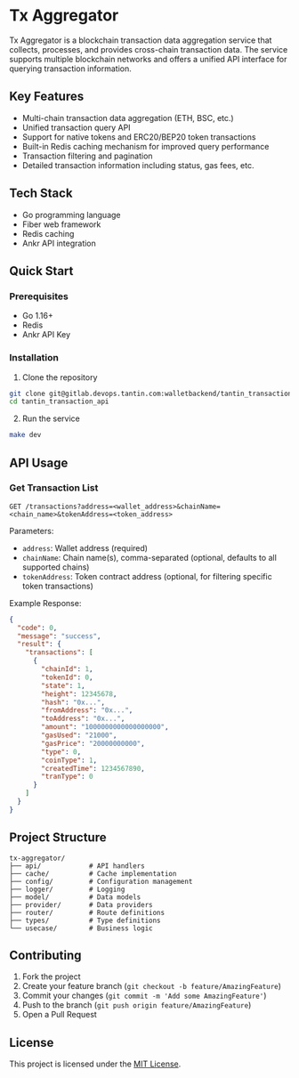 # Tx Aggregator

Tx Aggregator is a blockchain transaction data aggregation service that collects, processes, and provides cross-chain transaction data. The service supports multiple blockchain networks and offers a unified API interface for querying transaction information.

## Key Features

- Multi-chain transaction data aggregation (ETH, BSC, etc.)
- Unified transaction query API
- Support for native tokens and ERC20/BEP20 token transactions
- Built-in Redis caching mechanism for improved query performance
- Transaction filtering and pagination
- Detailed transaction information including status, gas fees, etc.

## Tech Stack

- Go programming language
- Fiber web framework
- Redis caching
- Ankr API integration

## Quick Start

### Prerequisites

- Go 1.16+
- Redis
- Ankr API Key

### Installation

1. Clone the repository
```bash
git clone git@gitlab.devops.tantin.com:walletbackend/tantin_transaction_api.git
cd tantin_transaction_api
```

2. Run the service
```bash
make dev
```

## API Usage

### Get Transaction List

```
GET /transactions?address=<wallet_address>&chainName=<chain_name>&tokenAddress=<token_address>
```

Parameters:
- `address`: Wallet address (required)
- `chainName`: Chain name(s), comma-separated (optional, defaults to all supported chains)
- `tokenAddress`: Token contract address (optional, for filtering specific token transactions)

Example Response:
```json
{
  "code": 0,
  "message": "success",
  "result": {
    "transactions": [
      {
        "chainId": 1,
        "tokenId": 0,
        "state": 1,
        "height": 12345678,
        "hash": "0x...",
        "fromAddress": "0x...",
        "toAddress": "0x...",
        "amount": "1000000000000000000",
        "gasUsed": "21000",
        "gasPrice": "20000000000",
        "type": 0,
        "coinType": 1,
        "createdTime": 1234567890,
        "tranType": 0
      }
    ]
  }
}
```

## Project Structure

```
tx-aggregator/
├── api/            # API handlers
├── cache/          # Cache implementation
├── config/         # Configuration management
├── logger/         # Logging
├── model/          # Data models
├── provider/       # Data providers
├── router/         # Route definitions
├── types/          # Type definitions
└── usecase/        # Business logic
```

## Contributing

1. Fork the project
2. Create your feature branch (`git checkout -b feature/AmazingFeature`)
3. Commit your changes (`git commit -m 'Add some AmazingFeature'`)
4. Push to the branch (`git push origin feature/AmazingFeature`)
5. Open a Pull Request

## License

This project is licensed under the [MIT License](LICENSE).
